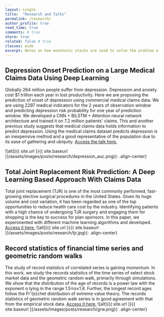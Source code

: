 ```yaml
---
layout: single
title:  "Research and Talks"
permalink: /research/
author_profile: true
read_time: true
comments: # true
share: true
related: false # true
classes: wide
excerpt: Notes on how monotonic stacks are used to solve the problem of computing next greater intervals in linear time.
---
```


## Depression Onset Prediction on a Large Medical Claims Data Using Deep Learning

Globally 264 million people suffer from depression. Depression and anxiety cost $1 trillion each year in lost productivity. Here we are proposing the prediction of onset of depression using commercial medical claims data. We are using 2297 medical indicators for the 2 years of observation window and predicting depression risk probability for one year of prediction window. We developed a CNN + BiLSTM + Attention neural network architecture and trained it on 7.2 million patients' claims. This and another previous study suggests that medical claims data holds information to predict depression. Using the medical claims dataset predicts depression is an inexpensive method and a good representative of the population due to its ease of gathering and ubiquity.
[Access the talk here.][odsc-talk] 

![alt]({{ site.url }}{{ site.baseurl }}/assets/images/posts/research/depression_auc.png){: .align-center}

## Total Joint Replacement Risk Prediction: A Deep Learning Based Approach With Claims Data

Total joint replacement (TJR) is one of the most commonly performed, fast-growing elective surgical procedures in the United States. Given its huge volume and cost variation, it has been regarded as one of the top opportunities to reduce health care cost by the industry. Identifying patients with a high chance of undergoing TJR surgery and engaging them for shopping is the key to success for plan sponsors. In this paper, we experimented with different machine learning algorithms and developed. 
[Access it here.][tjr]
![alt]({{ site.url }}{{ site.baseurl }}/assets/images/posts/research/tjr.jpg){: .align-center}

## Record statistics of financial time series and geometric random walks

The study of record statistics of correlated series is gaining momentum. In this work, we study the records statistics of the time series of select stock market data and the geometric random walk, primarily through simulations. We show that the distribution of the age of records is a power law with the exponent α lying in the range 1.5≤α≤1.8. Further, the longest record ages follow the Fr\'{e}chet distribution of extreme value theory. The records statistics of geometric random walk series is in good agreement with that from the empirical stock data.
[Access it here.][geometric-random-walk] 
![alt]({{ site.url }}{{ site.baseurl }}/assets/images/posts/research/grw.png){: .align-center}

[odsc-talk]: https://aiplus.odsc.com/courses/depression-onset-prediction
[tjr]: https://pubmed.ncbi.nlm.nih.gov/31259011/ 
[geometric-random-walk]: https://journals.aps.org/pre/abstract/10.1103/PhysRevE.90.032126